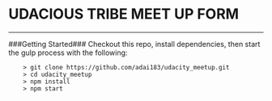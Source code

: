 UDACIOUS TRIBE MEET UP FORM
====



---

###Getting Started###
Checkout this repo, install dependencies, then start the gulp process with the following:

```
	> git clone https://github.com/adai183/udacity_meetup.git
	> cd udacity_meetup
	> npm install
	> npm start
```
